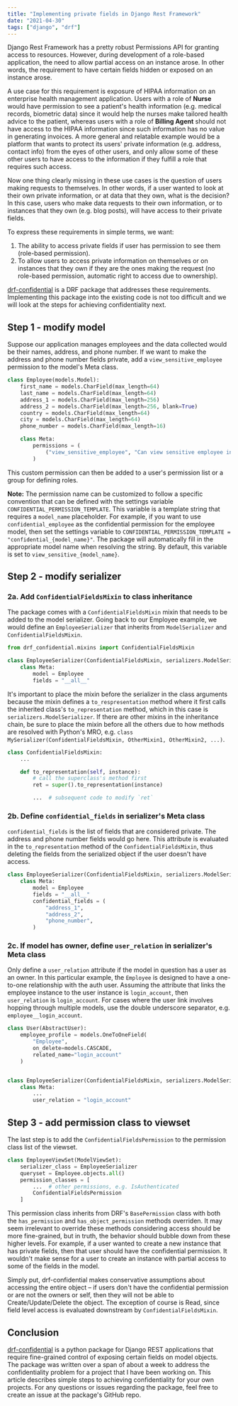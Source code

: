```yaml
---
title: "Implementing private fields in Django Rest Framework"
date: "2021-04-30"
tags: ["django", "drf"]
---
```


Django Rest Framework has a pretty robust Permissions API for granting access to resources. However, during development of a role-based application, the need to allow partial access on an instance arose. In other words, the requirement to have certain fields hidden or exposed on an instance arose.

A use case for this requirement is exposure of HIPAA information on an enterprise health management application. Users with a role of **Nurse** would have permission to see a patient's health information (e.g. medical records, biometric data) since it would help the nurses make tailored health advice to the patient, whereas users with a role of **Billing Agent** should not have access to the HIPAA information since such information has no value in generating invoices. A more general and relatable example would be a platform that wants to protect its users' private information (e.g. address, contact info) from the eyes of other users, and only allow some of these other users to have access to the information if they fulfill a role that requires such access.

Now one thing clearly missing in these use cases is the question of users making requests to themselves. In other words, if a user wanted to look at their own private information, or at data that they own, what is the decision? In this case, users who make data requests to their own information, or to instances that they own (e.g. blog posts), will have access to their private fields.

To express these requirements in simple terms, we want:

1. The ability to access private fields if user has permission to see them (role-based permission).
2. To allow users to access private information on themselves or on instances that they own if they are the ones making the request (no role-based permission, automatic right to access due to ownership).

[drf-confidential](https://github.com/resurrexi/drf-confidential) is a DRF package that addresses these requirements. Implementing this package into the existing code is not too difficult and we will look at the steps for achieving confidentiality next.

## Step 1 - modify model

Suppose our application manages employees and the data collected would be their names, address, and phone number. If we want to make the address and phone number fields private, add a `view_sensitive_employee` permission to the model's Meta class.

```python
class Employee(models.Model):
    first_name = models.CharField(max_length=64)
    last_name = models.CharField(max_length=64)
    address_1 = models.CharField(max_length=256)
    address_2 = models.CharField(max_length=256, blank=True)
    country = models.CharField(max_length=64)
    city = models.CharField(max_length=64)
    phone_number = models.CharField(max_length=16)

    class Meta:
        permissions = (
            ("view_sensitive_employee", "Can view sensitive employee info"),
        )
```

This custom permission can then be added to a user's permission list or a group for defining roles.

**Note:** The permission name can be customized to follow a specific convention that can be defined with the settings variable `CONFIDENTIAL_PERMISSION_TEMPLATE`. This variable is a template string that requires a `model_name` placeholder. For example, if you want to use `confidential_employee` as the confidential permission for the employee model, then set the settings variable to `CONFIDENTIAL_PERMISSION_TEMPLATE = "confidential_{model_name}"`. The package will automatically fill in the appropriate model name when resolving the string. By default, this variable is set to `view_sensitive_{model_name}`.

## Step 2 - modify serializer

### 2a. Add `ConfidentialFieldsMixin` to class inheritance

The package comes with a `ConfidentialFieldsMixin` mixin that needs to be added to the model serializer. Going back to our Employee example, we would define an `EmployeeSerializer` that inherits from `ModelSerializer` and `ConfidentialFieldsMixin`.

```python
from drf_confidential.mixins import ConfidentialFieldsMixin

class EmployeeSerializer(ConfidentialFieldsMixin, serializers.ModelSerializer):
    class Meta:
        model = Employee
        fields = "__all__"
```

It's important to place the mixin before the serializer in the class arguments because the mixin defines a `to_respresentation` method where it first calls the inherited class's `to_representation` method, which in this case is `serializers.ModelSerializer`. If there are other mixins in the inheritance chain, be sure to place the mixin before all the others due to how methods are resolved with Python's MRO, e.g. `class MySerializer(ConfidentialFieldsMixin, OtherMixin1, OtherMixin2, ...)`.

```python
class ConfidentialFieldsMixin:
    ...

    def to_representation(self, instance):
        # call the superclass's method first
        ret = super().to_representation(instance)

        ...  # subsequent code to modify `ret`
```

### 2b. Define `confidential_fields` in serializer's Meta class

`confidential_fields` is the list of fields that are considered private. The address and phone number fields would go here. This attribute is evaluated in the `to_representation` method of the `ConfidentialFieldsMixin`, thus deleting the fields from the serialized object if the user doesn't have access.

```python
class EmployeeSerializer(ConfidentialFieldsMixin, serializers.ModelSerializer):
    class Meta:
        model = Employee
        fields = "__all__"
        confidential_fields = (
            "address_1",
            "address_2",
            "phone_number",
        )
```

### 2c. If model has owner, define `user_relation` in serializer's Meta class

Only define a `user_relation` attribute if the model in question has a user as an owner. In this particular example, the `Employee` is designed to have a one-to-one relationship with the auth user. Assuming the attribute that links the employee instance to the user instance is `login_account`, then `user_relation` is `login_account`. For cases where the user link involves hopping through multiple models, use the double underscore separator, e.g. `employee__login_account`.

```python
class User(AbstractUser):
    employee_profile = models.OneToOneField(
        "Employee",
        on_delete=models.CASCADE,
        related_name="login_account"
    )


class EmployeeSerializer(ConfidentialFieldsMixin, serializers.ModelSerializer):
    class Meta:
        ...
        user_relation = "login_account"
```

## Step 3 - add permission class to viewset

The last step is to add the `ConfidentialFieldsPermission` to the permission class list of the viewset.

```python
class EmployeeViewSet(ModelViewSet):
    serializer_class = EmployeeSerializer
    queryset = Employee.objects.all()
    permission_classes = [
        ...  # other permissions, e.g. IsAuthenticated
        ConfidentialFieldsPermission
    ]
```

This permission class inherits from DRF's `BasePermission` class with both the `has_permission` and `has_object_permission` methods overriden. It may seem irrelevant to override these methods considering access should be more fine-grained, but in truth, the behavior should bubble down from these higher levels. For example, if a user wanted to create a new instance that has private fields, then that user should have the confidential permission. It wouldn't make sense for a user to create an instance with partial access to some of the fields in the model.

Simply put, drf-confidential makes conservative assumptions about accessing the entire object – if users don't have the confidential permission or are not the owners or self, then they will not be able to Create/Update/Delete the object. The exception of course is Read, since field level access is evaluated downstream by `ConfidentialFieldsMixin`.

## Conclusion

[drf-confidential](https://github.com/resurrexi/drf-confidential) is a python package for Django REST applications that require fine-grained control of exposing certain fields on model objects. The package was written over a span of about a week to address the confidentiality problem for a project that I have been working on. This article describes simple steps to achieving confidentiality for your own projects. For any questions or issues regarding the package, feel free to create an issue at the package's GitHub repo.
